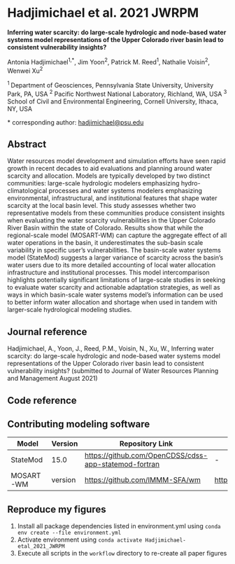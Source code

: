 # Hadjimichael et al. 2021 JWRPM

**Inferring water scarcity: do large-scale hydrologic and node-based water systems model representations of the Upper Colorado river basin lead to consistent vulnerability insights?**

Antonia Hadjimichael<sup>1,*</sup>, Jim Yoon<sup>2</sup>, Patrick M. Reed<sup>1</sup>, Nathalie Voisin<sup>2</sup>, Wenwei Xu<sup>2</sup>

<sup>1 </sup> Department of Geosciences, Pennsylvania State University, University Park, PA, USA
<sup>2</sup> Pacific Northwest National Laboratory, Richland, WA, USA
<sup>3 </sup> School of Civil and Environmental Engineering, Cornell University, Ithaca, NY, USA


\* corresponding author:  hadjimichael@psu.edu

## Abstract
Water resources model development and simulation efforts have seen rapid growth in recent decades to aid evaluations and planning around water scarcity and allocation. Models are typically developed by two distinct communities: large-scale hydrologic modelers emphasizing hydro-climatological processes and water systems modelers emphasizing environmental, infrastructural, and institutional features that shape water scarcity at the local basin level. This study assesses whether two representative models from these communities produce consistent insights when evaluating the water scarcity vulnerabilities in the Upper Colorado River Basin within the state of Colorado. Results show that while the regional-scale model (MOSART-WM) can capture the aggregate effect of all water operations in the basin, it underestimates the sub-basin scale variability in specific user’s vulnerabilities. The basin-scale water systems model (StateMod) suggests a larger variance of scarcity across the basin’s water users due to its more detailed accounting of local water allocation infrastructure and institutional processes. This model intercomparison highlights potentially significant limitations of large-scale studies in seeking to evaluate water scarcity and actionable adaptation strategies, as well as ways in which basin-scale water systems model’s information can be used to better inform water allocation and shortage when used in tandem with larger-scale hydrological modeling studies.

## Journal reference
Hadjimichael, A., Yoon, J., Reed, P.M., Voisin, N., Xu, W., Inferring water scarcity: do large-scale hydrologic and node-based water systems model representations of the Upper Colorado river basin lead to consistent vulnerability insights? (submitted to Journal of Water Resources Planning and Management August 2021)

## Code reference



## Contributing modeling software
| Model | Version | Repository Link | DOI |
|-------|---------|-----------------|-----|
| StateMod | 15.0 | https://github.com/OpenCDSS/cdss-app-statemod-fortran | - |
| MOSART-WM | version | https://github.com/IMMM-SFA/wm | https://doi.org/10.5281/zenodo.1225343 |

## Reproduce my figures

1. Install all package dependencies listed in environment.yml using `conda env create --file environment.yml`
2. Activate environment using `conda activate Hadjimichael-etal_2021_JWRPM`
3. Execute all scripts in the `workflow` directory to re-create all paper figures

